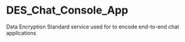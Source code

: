 # DES_Chat_Console_App
Data Encryption Standard service used for to encode end-to-end chat applications
